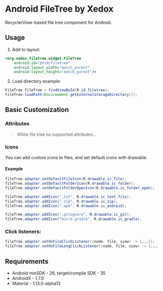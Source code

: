 # Android FileTree by Xedox

RecyclerView-based file tree component for Android.

## Usage

1. Add to layout:
```xml
<org.xedox.filetree.widget.FileTree
    android:id="@+id/filetree"
    android:layout_width="match_parent"
    android:layout_height="match_parent"/>
```

2. Load directory example:
```java
FileTree fileTree = findViewById(R.id.filetree);
fileTree.loadPath(Environment.getExternalStorageDirectory());
```

## Basic Customization

### Attributes
> While file tree no supported attributes...

### Icons
You can add custom icons to files, and set default icons with drawable.

#### Example
```java
fileTree.adapter.setDefaultFileIcon(R.drawable.ic_file);
fileTree.adapter.setDefaultFolderIcon(R.drawable.ic_folder);
fileTree.adapter.setDefaultFolderOpenIcon(R.drawable.ic_folder_open);

fileTree.adapter.addIcon(".txt", R.drawable.ic_text_file);
fileTree.adapter.addIcon(".zip", R.drawable.ic_zip);
fileTree.adapter.addIcon(".apk", R.drawable.ic_android);

fileTree.adapter.addIcon(".gitignore", R.drawable.ic_git);
fileTree.adapter.addIcon("build.gradle", R.drawable.ic_gradle);
```

### Click listeners:
```java
fileTree.adapter.setOnFileClickListener((node, file, view) -> {...});
fileTree.adapter.setOnFileLongClickListener((node, file, view) -> {...});
```

## Requirements
- Android minSDK - 26, target/compile SDK - 35
- AndroidX - 1.7.0
- Material - 1.13.0-alpha13